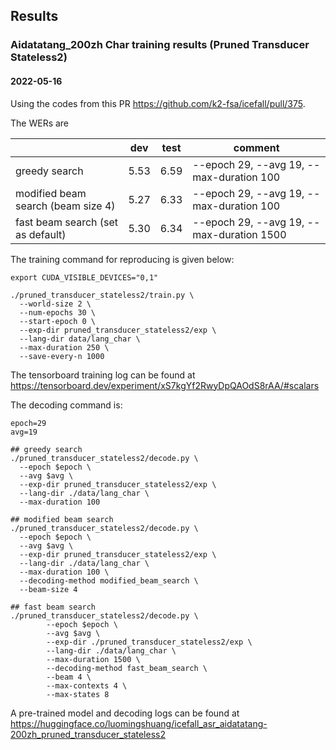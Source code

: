 ## Results

### Aidatatang_200zh Char training results (Pruned Transducer Stateless2)

#### 2022-05-16

Using the codes from this PR https://github.com/k2-fsa/icefall/pull/375.

The WERs are

|                                    |     dev    |    test    | comment                                  |
|------------------------------------|------------|------------|------------------------------------------|
|          greedy search             | 5.53       | 6.59       | --epoch 29, --avg 19, --max-duration 100 |
| modified beam search (beam size 4) | 5.27       | 6.33       | --epoch 29, --avg 19, --max-duration 100 |
| fast beam search (set as default)  | 5.30       | 6.34       | --epoch 29, --avg 19, --max-duration 1500|

The training command for reproducing is given below:

```
export CUDA_VISIBLE_DEVICES="0,1"

./pruned_transducer_stateless2/train.py \
  --world-size 2 \
  --num-epochs 30 \
  --start-epoch 0 \
  --exp-dir pruned_transducer_stateless2/exp \
  --lang-dir data/lang_char \
  --max-duration 250 \
  --save-every-n 1000

```

The tensorboard training log can be found at
https://tensorboard.dev/experiment/xS7kgYf2RwyDpQAOdS8rAA/#scalars

The decoding command is:
```
epoch=29
avg=19

## greedy search
./pruned_transducer_stateless2/decode.py \
  --epoch $epoch \
  --avg $avg \
  --exp-dir pruned_transducer_stateless2/exp \
  --lang-dir ./data/lang_char \
  --max-duration 100

## modified beam search
./pruned_transducer_stateless2/decode.py \
  --epoch $epoch \
  --avg $avg \
  --exp-dir pruned_transducer_stateless2/exp \
  --lang-dir ./data/lang_char \
  --max-duration 100 \
  --decoding-method modified_beam_search \
  --beam-size 4

## fast beam search
./pruned_transducer_stateless2/decode.py \
        --epoch $epoch \
        --avg $avg \
        --exp-dir ./pruned_transducer_stateless2/exp \
        --lang-dir ./data/lang_char \
        --max-duration 1500 \
        --decoding-method fast_beam_search \
        --beam 4 \
        --max-contexts 4 \
        --max-states 8
```

A pre-trained model and decoding logs can be found at <https://huggingface.co/luomingshuang/icefall_asr_aidatatang-200zh_pruned_transducer_stateless2>
